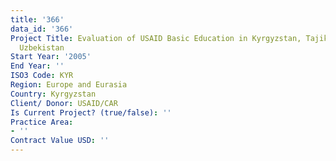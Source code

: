 ```yaml
---
title: '366'
data_id: '366'
Project Title: Evaluation of USAID Basic Education in Kyrgyzstan, Tajikistan, and
  Uzbekistan
Start Year: '2005'
End Year: ''
ISO3 Code: KYR
Region: Europe and Eurasia
Country: Kyrgyzstan
Client/ Donor: USAID/CAR
Is Current Project? (true/false): ''
Practice Area:
- ''
Contract Value USD: ''
---
```



